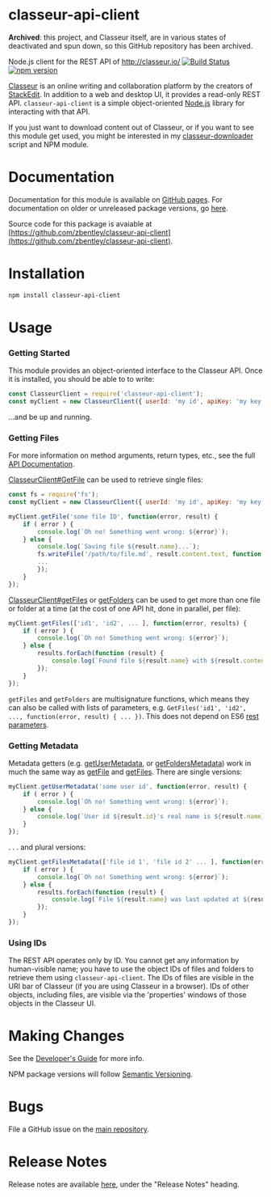# classeur-api-client

**Archived**: this project, and Classeur itself, are in various states of deactivated and spun down, so this GitHub repository has been archived.

Node.js client for the REST API of http://classeur.io/
[![Build Status](https://travis-ci.org/zbentley/classeur-api-client.svg?branch=master)](https://travis-ci.org/zbentley/classeur-api-client)  [![npm version](https://badge.fury.io/js/classeur-api-client.svg)](https://www.npmjs.com/package/classeur-api-client)

[Classeur](http://classeur.io/) is an online writing and collaboration platform by the creators of [StackEdit](https://stackedit.io/). In addition to a web and desktop UI, it provides a read-only REST API. `classeur-api-client` is a simple object-oriented [Node.js](https://nodejs.org) library for interacting with that API.

If you just want to download content out of Classeur, or if you want to see this module get used, you might be interested in my [classeur-downloader](http://zbentley.github.io/classeur-downloader/versions/latest) script and NPM module.

# Documentation

Documentation for this module is available on [GitHub pages](http://zbentley.github.io/classeur-api-client/versions/latest). For documentation on older or unreleased package versions, go [here](http://zbentley.github.io/classeur-api-client).

Source code for this package is avaiable at [https://github.com/zbentley/classeur-api-client](https://github.com/zbentley/classeur-api-client).

# Installation

```bash
npm install classeur-api-client
```

# Usage

### Getting Started

This module provides an object-oriented interface to the Classeur API. Once it is installed, you should be able to to write:

```javascript
const ClasseurClient = require('classeur-api-client');
const myClient = new ClasseurClient({ userId: 'my id', apiKey: 'my key' });
```

...and be up and running.

### Getting Files

For more information on method arguments, return types, etc., see the full [API Documentation](http://zbentley.github.io/classeur-api-client/versions/latest).

[ClasseurClient#GetFile](http://zbentley.github.io/classeur-api-client/versions/latest/module-classeur-api-client.ClasseurClient.html#getFile__anchor) can be used to retrieve single files:

```javascript
const fs = require('fs');
const myClient = new ClasseurClient({ userId: 'my id', apiKey: 'my key' });

myClient.getFile('some file ID', function(error, result) {
	if ( error ) {
		console.log(`Oh no! Something went wrong: ${error}`);
	} else {
		console.log(`Saving file ${result.name}...`);
		fs.writeFile('/path/to/file.md', result.content.text, function(error, result) {
		...
		});
	}
});
```

[ClasseurClient#getFiles](http://zbentley.github.io/classeur-api-client/versions/latest/module-classeur-api-client.ClasseurClient.html#getFiles__anchor) or [getFolders](http://zbentley.github.io/classeur-api-client/versions/latest/module-classeur-api-client.ClasseurClient.html#getFolders__anchor) can be used to get more than one file or folder at a time (at the cost of one API hit, done in parallel, per file):

```javascript
myClient.getFiles(['id1', 'id2', ... ], function(error, results) {
	if ( error ) {
		console.log(`Oh no! Something went wrong: ${error}`);
	} else {
		results.forEach(function (result) {
			console.log(`Found file ${result.name} with ${result.content.text}`);
		});
	}
});
```

`getFiles` and `getFolders` are multisignature functions, which means they can also be called with lists of parameters, e.g. `GetFiles('id1', 'id2', ..., function(error, result) { ... })`. This does not depend on ES6 [rest parameters](https://developer.mozilla.org/en-US/docs/Web/JavaScript/Reference/Functions/rest_parameters).

### Getting Metadata

Metadata getters (e.g. [getUserMetadata](http://zbentley.github.io/classeur-api-client/versions/latest/module-classeur-api-client.ClasseurClient.html#getUserMetadata__anchor), or [getFoldersMetadata](http://zbentley.github.io/classeur-api-client/versions/latest/module-classeur-api-client.ClasseurClient.html#getFoldersMetadata__anchor)) work in much the same way as [getFile](http://zbentley.github.io/classeur-api-client/versions/latest/module-classeur-api-client.ClasseurClient.html#getFile__anchor) and [getFiles](http://zbentley.github.io/classeur-api-client/versions/latest/module-classeur-api-client.ClasseurClient.html#getFiles__anchor). There are single versions:

```javascript
myClient.getUserMetadata('some user id', function(error, result) {
	if ( error ) {
		console.log(`Oh no! Something went wrong: ${error}`);
	} else {
		console.log(`User id ${result.id}'s real name is ${result.name}`);
	}
});
```
. . . and plural versions:

```javascript
myClient.getFilesMetadata(['file id 1', 'file id 2' ... ], function(error, result) {
	if ( error ) {
		console.log(`Oh no! Something went wrong: ${error}`);
	} else {
		results.forEach(function (result) {
			console.log(`File ${result.name} was last updated at ${result.updated}`);
		});
	}
});
```

### Using IDs

The REST API operates only by ID. You cannot get any information by human-visible name; you have to use the object IDs of files and folders to retrieve them using `classeur-api-client`. The IDs of files are visible in the URI bar of Classeur (if you are using Classeur in a browser). IDs of other objects, including files, are visible via the 'properties' windows of those objects in the Classeur UI.

# Making Changes

See the [Developer's Guide](https://github.com/zbentley/classeur-api-client/blob/master/doc/tutorials/DeveloperGuide.md) for more info.

NPM package versions will follow [Semantic Versioning](http://semver.org/).

# Bugs

File a GitHub issue on the [main repository](https://github.com/zbentley/classeur-api-client).

# Release Notes

Release notes are available [here](http://zbentley.github.io/classeur-api-client/versions/latest/tutorial-VersionIndex.html), under the "Release Notes" heading.
